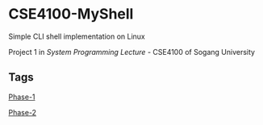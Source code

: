 # CSE4100-MyShell
Simple CLI shell implementation on Linux

Project 1 in *System Programming Lecture* - CSE4100 of Sogang University

## Tags
[Phase-1](../../releases/tag/phase-1)

[Phase-2](../../releases/tag/phase-2)
